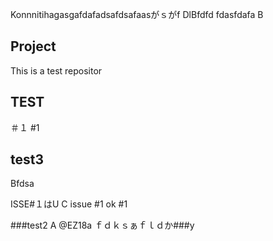 Konnnitihagasgafdafadsafdsafaasがｓがf
DlBfdfd
fdasfdafa
B
## Project

This is a test repositor

## TEST
＃１
#1
## test3

Bfdsa

ISSE#１はU
C
issue #1 ok
#1

###test2
A
@EZ18a
ｆｄｋｓぁｆｌｄか###y
